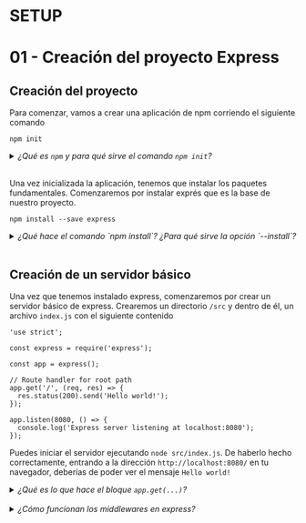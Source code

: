 # SETUP
# 01 - Creación del proyecto Express

## Creación del proyecto

Para comenzar, vamos a crear una aplicación de npm corriendo el siguiente comando

```
npm init
```

<details>
  <summary><i>¿Qué es <code>npm</code> y para qué sirve el comando <code>npm init</code>?</i></summary> 
  <br />
  NPM son las iniciales de <code>Node Package Manager</code>, y nuestros proyectos de node son creados y manejados como paquetes. <code>npm init</code> es la manera de crear un nuevo proyecto de node, el cual nos genera un archivo `package.json` que tiene la información de nuestro proyecto
</details>
<br />

Una vez inicializada la aplicación, tenemos que instalar los paquetes fundamentales. Comenzaremos por instalar exprés que es la base de nuestro proyecto.

```
npm install --save express 
```

<details>
  <summary><i>¿Qué hace el comando `npm install`? ¿Para qué sirve la opción `--install`?</i></summary> 
  <br />
  <code>npm install</code> nos permite instalar un módulo existente dentro de nuestro directorio <code>node_modules</code> que es donde se guardan éstos. La opción <code>--save</code> se encarga de también agregarlo a nuestro archivo <code>package.json</code> automáticamente, de modo contrario el paquete se instalaría localmente, pero en un servidor remoto este no se instalaría.
</details>
<br />

## Creación de un servidor básico

Una vez que tenemos instalado express, comenzaremos por crear un servidor básico de express. Crearemos un directorio `/src` y dentro de él, un archivo `index.js` con el siguiente contenido 

```
'use strict';

const express = require('express');

const app = express();

// Route handler for root path
app.get('/', (req, res) => {
  res.status(200).send('Hello world!');
});

app.listen(8080, () => {
  console.log('Express server listening at localhost:8080');
});
```

Puedes iniciar el servidor ejecutando `node src/index.js`. De haberlo hecho correctamente, entrando a la dirección `http://localhost:8080/` en tu navegador, deberías de poder ver el mensaje `Hello world!`

<details>
  <summary><i>¿Qué es lo que hace el bloque <code>app.get(...)</code>?</i></summary> 
  <br />
  <code>app.get</code> es un middleware default de Express, define una ruta que podemos acceder a través de <code>/</code> (es decir, la ruta default), y prepara una respuesta simple, en este caso un mensaje junto con un código de respuesta.


  **Referencias:** [Express routing](https://expressjs.com/en/guide/routing.html)
</details>
<br />

<details>
  <summary><i>¿Cómo funcionan los middlewares en express?</i></summary> 
  <br />
  Un middleware, en su definición más sencilla, es una función que funciona como un filtro en cómo se procesa una petición. Los argumentos que recibe son un objeto con la petición (<code>req</code>) y un objeto con la respuesta (<code>res</code>), así como un tercer parámetro que nos permite continuar la ejecución a otros middlewares si este fuera el caso.


  **Referencias** [Documentación oficial](https://expressjs.com/en/guide/using-middleware.html)
</details>
<br />
